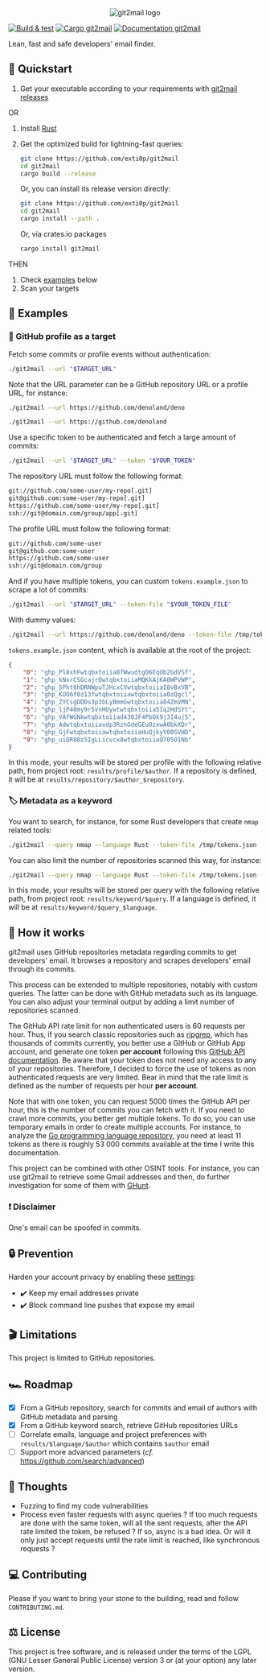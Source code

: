 <div align="center">
  <img src="https://www.zupimages.net/up/22/23/qzk2.png" alt="git2mail logo"/>
</div>

[![Build & test](https://github.com/exti0p/git2mail/workflows/Build%20&%20test/badge.svg)](https://github.com/exti0p/git2mail/actions)
[![Cargo git2mail](https://img.shields.io/badge/crates.io-git2mail-red)](
https://crates.io/crates/git2mail)
[![Documentation git2mail](https://img.shields.io/badge/docs.rs-git2mail-blue)](
https://docs.rs/git2mail)

Lean, fast and safe developers' email finder.

## 🚀 Quickstart

1. Get your executable according to your requirements with [git2mail releases](https://github.com/exti0p/git2mail/releases)

OR

1. Install [Rust](https://doc.rust-lang.org/cargo/getting-started/installation.html)
2. Get the optimized build for lightning-fast queries:

    ```bash
    git clone https://github.com/exti0p/git2mail
    cd git2mail
    cargo build --release
    ```

    Or, you can install its release version directly:

    ```bash
    git clone https://github.com/exti0p/git2mail
    cd git2mail
    cargo install --path .
    ```

    Or, via crates.io packages

    ```bash
    cargo install git2mail
    ```

THEN

1. Check [examples](https://github.com/exti0p/git2mail#-examples) below
2. Scan your targets

## 📖 Examples

### 🎯 GitHub profile as a target

Fetch some commits or profile events without authentication:

```bash
./git2mail --url "$TARGET_URL"
```

Note that the URL parameter can be a GitHub repository URL or a profile URL, for instance:

```bash
./git2mail --url https://github.com/denoland/deno

./git2mail --url https://github.com/denoland
```

Use a specific token to be authenticated and fetch a large amount of commits:

```bash
./git2mail --url "$TARGET_URL" --token "$YOUR_TOKEN"
```

The repository URL must follow the following format:

```bash
git://github.com/some-user/my-repo[.git]
git@github.com:some-user/my-repo[.git]
https://github.com/some-user/my-repo[.git]
ssh://git@domain.com/group/app[.git]
```

The profile URL must follow the following format:

```bash
git://github.com/some-user
git@github.com:some-user
https://github.com/some-user
ssh://git@domain.com/group
```

And if you have multiple tokens, you can custom `tokens.example.json` to scrape a lot of commits:

```bash
./git2mail --url "$TARGET_URL" --token-file "$YOUR_TOKEN_FILE"
```

With dummy values:

```bash
./git2mail --url https://github.com/denoland/deno --token-file /tmp/tokens.json
```

`tokens.example.json` content, which is available at the root of the project:

```json
{
    "0": "ghp_Pl8xhFwtqbxtoiia8fWwudtgO6EqOb2GdVSf",
    "1": "ghp_kNxrCSGcajrOwtqbxtoiiaMQKkAjKA0WPVWP",
    "2": "ghp_5Pht6hDRNWpuTJHcxCVwtqbxtoiiaI0vBxVB",
    "3": "ghp_KUO6f0z13fwtqbxtoiiawtqbxtoiia0zQgcl",
    "4": "ghp_ZYCsgDDDs3p3bLyBmmGwtqbxtoiia84ZmVMN",
    "5": "ghp_ljP40my9r5VnHUywtwtqbxtoiia5Iq2HdSYt",
    "6": "ghp_VAfWGNkwtqbxtoiiad430JF4PbOk9j3I4uj5",
    "7": "ghp_Adwtqbxtoiiavdp3RznGdeGEuOzxwA0bkXDr",
    "8": "ghp_GjFwtqbxtoiiawtqbxtoiiaHuQjkyY00SVHD",
    "9": "ghp_uiQR88z5IgLLicvcx8wtqbxtoiiaQ705O1Nb"
}
```

In this mode, your results will be stored per profile with the following relative path, from project root: `results/profile/$author`. If a repository is defined, it will be at `results/repository/$author_$repository`.

### 🏷️ Metadata as a keyword

You want to search, for instance, for some Rust developers that create `nmap` related tools:

```bash
./git2mail --query nmap --language Rust --token-file /tmp/tokens.json
```

You can also limit the number of repositories scanned this way, for instance:

```bash
./git2mail --query nmap --language Rust --token-file /tmp/tokens.json --limit 5
```

In this mode, your results will be stored per query with the following relative path, from project root: `results/keyword/$query`. If a language is defined, it will be at `results/keyword/$query_$language`.

## 🙋 How it works

git2mail uses GitHub repositories metadata regarding commits to get developers' email. It browses a repository and scrapes developers' email through its commits.

This process can be extended to multiple repositories, notably with custom queries. The latter can be done with GitHub metadata such as its language. You can also adjust your terminal output by adding a limit number of repositories scanned.

The GitHub API rate limit for non authenticated users is 60 requests per hour. Thus, if you search classic repositories such as [ripgrep](https://github.com/BurntSushi/ripgrep), which has thousands of commits currently, you better use a GitHub or GitHub App account, and generate one token **per account** following this [GitHub API documentation](https://docs.github.com/en/rest/overview/resources-in-the-rest-api#rate-limiting). Be aware that your token does not need any access to any of your repositories. Therefore, I decided to force the use of tokens as non authenticated requests are very limited. Bear in mind that the rate limit is defined as the number of requests per hour **per account**.

Note that with one token, you can request 5000 times the GitHub API per hour, this is the number of commits you can fetch with it. If you need to crawl more commits, you better get multiple tokens. To do so, you can use temporary emails in order to create multiple accounts. For instance, to analyze the [Go programming language repository](https://github.com/golang/go), you need at least 11 tokens as there is roughly 53 000 commits available at the time I write this documentation.

This project can be combined with other OSINT tools. For instance, you can use git2mail to retrieve some Gmail addresses and then, do further investigation for some of them with [GHunt](https://github.com/mxrch/ghunt).

### ❗ Disclaimer

One's email can be spoofed in commits.

## 🔒 Prevention

Harden your account privacy by enabling these [settings](https://github.com/settings/emails):

- ✔️ Keep my email addresses private
- ✔️ Block command line pushes that expose my email

## 🎬 Limitations

This project is limited to GitHub repositories.

## 🏎️ Roadmap

- [x] From a GitHub repository, search for commits and email of authors with GitHub metadata and parsing
- [x] From a GitHub keyword search, retrieve GitHub repositories URLs
- [ ] Correlate emails, language and project preferences with `results/$language/$author` which contains `$author` email
- [ ] Support more advanced parameters (_cf._ <https://github.com/search/advanced>)

## 💭 Thoughts

- Fuzzing to find my code vulnerabilities
- Process even faster requests with async queries ? If too much requests are done with the same token, will all the sent requests, after the API rate limited the token, be refused ? If so, async is a bad idea. Or will it only just accept requests until the rate limit is reached, like synchronous requests ?

## 💻 Contributing

Please if you want to bring your stone to the building, read and follow `CONTRIBUTING.md`.

## ⚖️ License

This project is free software, and is released under the terms of the LGPL (GNU Lesser General Public License) version 3 or (at your option) any later version.
